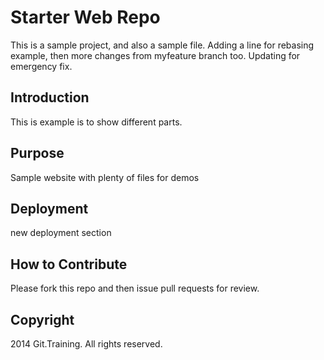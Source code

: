 # Starter Web Repo

This is a sample project, and also a sample file. Adding a line for rebasing example, then
more changes from myfeature branch too.
Updating for emergency fix.

## Introduction

This is example is to show different parts.

## Purpose

Sample website with plenty of files for demos

## Deployment

new deployment section

## How to Contribute

Please fork this repo and then issue pull requests for review.

## Copyright

2014 Git.Training. All rights reserved.